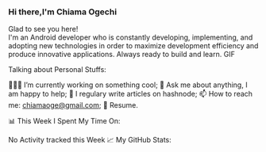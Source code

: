 ### Hi there,I'm Chiama Ogechi

Glad to see you here!   
I'm an Android developer who is constantly developing, implementing, and adopting new technologies in order to maximize development efficiency and produce innovative applications.
Always ready to build and learn.
GIF

Talking about Personal Stuffs:

👨🏻‍💻 I’m currently working on something cool;
💬 Ask me about anything, I am happy to help;
📝 I regulary write articles on hashnode;
📫 How to reach me: chiamaoge@gmail.com;
📝 Resume.

📊 This Week I Spent My Time On:

No Activity tracked this Week
📈 My GitHub Stats:

 
<!--
**andrea2025/andrea2025** is a ✨ _special_ ✨ repository because its `README.md` (this file) appears on your GitHub profile.

Here are some ideas to get you started:

- 🔭 I’m currently working on ...
- 🌱 I’m currently learning ...
- 👯 I’m looking to collaborate on ...
- 🤔 I’m looking for help with ...
- 💬 Ask me about ...
- 📫 How to reach me: ...
- 😄 Pronouns: ...
- ⚡ Fun fact: ...
-->
